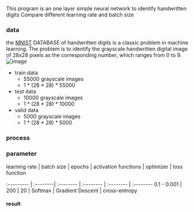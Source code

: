 This program is an one layer simple neural network to identify handwritten digits
Compare different learning rate and batch size
### data 
the [MNIST](http://yann.lecun.com/exdb/mnist/) DATABASE of handwritten digits is a classic problem in machine learning. The problem is to identify the grayscale handwritten digital image of 28x28 pixels as the corresponding number, which ranges from 0 to 9.  
![image](http://www.tensorfly.cn/tfdoc/images/mnist_digits.png)

* train data  
	* 55000 grayscale images
	* 1 * (28 * 28) *  55000
* test data
	* 10000 grayscale images
	* 1 * (28 * 28) *  10000
* valid data
	* 5000 grayscale images
	* 1 * (28 * 28) *  5000

### process
### parameter

learning rate  | batch size | epochs | activation functions | optimizer | loss function  

:--------- | :--------| :-------- | :-------- | :-------- | :-------- 
0.1 - 0.001  | 200 | 20  | Softmax | Gradient Descent | cross-entropy

#### result
